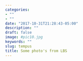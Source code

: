 ```yaml
---
categories:
- ""
- ""
date: "2017-10-31T21:28:43-05:00"
description: ""
draft: false
image: #pic10.jpg
keywords: ""
slug: tempus
title: Some photo's from LBS
---
```




